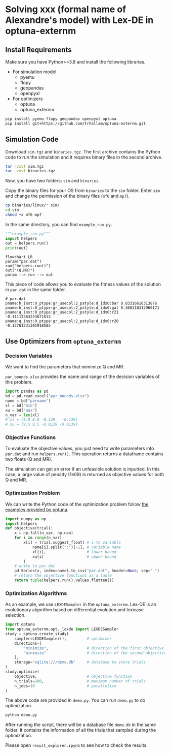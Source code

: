 # Solving xxx (formal name of Alexandre's model) with Lex-DE in optuna-externm

## Install Requirements

Make sure you have Python>=3.8 and install the following libraries.

- For simulation model
  - pyemu
  - flopy
  - geopandas
  - openpyxl
- For optimizers
  - optuna
  - optuna_externm

```bash
pip install pyemu flopy geopandas openpyxl optuna
pip install git+https://github.com/trhallam/optuna-externm.git
```

## Simulation Code

Download `sim.tgz` and `binaries.tgz`. The first archive contains the Python code to run the simulation and it requires binary files in the second archive.

```bash
tar -zxvf sim.tgz
tar -zxvf binaries.tgz
```

Now, you have two folders: `sim` and `binaries`.

Copy the binary files for your OS from `binaries` to the `sim` folder. Enter `sim` and change the permission of the binary files (`mf6` and `mp7`).

```bash
cp binaries/linux/* sim/
cd sim
chmod +x mf6 mp7
```

In the same directory, you can find `example_run.py`.

```python
"""example_run.py"""
import helpers
out = helpers.run()
print(out)
```

```mermaid
flowchart LR
param("par.dat")
run["helpers.run()"]
out("(Q,MR)")
param --> run --> out
```

This piece of code allows you to evaluate the fitness values of the solution in `par.dat` in the same folder.

```dat
# par.dat
pname:h_inst:0_ptype:gr_usecol:2_pstyle:d_idx0:bar 8.03316610313876
pname:h_inst:0_ptype:gr_usecol:2_pstyle:d_idx0:gal 8.360218312960171
pname:q_inst:0_ptype:gr_usecol:2_pstyle:d_idx0:r21 -0.11113363253671613
pname:q_inst:0_ptype:gr_usecol:2_pstyle:d_idx0:r20 -0.12761231301918585
```

## Use Optimizers from `optuna_externm`

### Decision Variables

We want to find the parameters that mimimize Q and MR.

`par_bounds.xlsx` provides the name and range of the decision variables of this problem.

```python
import pandas as pd
bd = pd.read_excel("par_bounds.xlsx")
name = bd["parname"]
xl = bd["min"]
xu = bd["max"]
n_var = len(xl)
# xl = [8.0 8.0 -0.139   -0.139]
# xu = [9.5 9.5 -0.0139 -0.0139]
```

### Objective Functions

To evaluate the objective values, you just need to write parameters into `par.dat` and run `helpers.run()`. This operation returns a dataframe contains two floats (Q and MR).

The simulation can get an error if an unfeasible solution is inputted. In this case, a large value of penalty (1e09) is returned as objective values for both Q and MR.

### Optimization Problem

We can write the Python code of the optimization problem follow [the examples provided by optuna]().

```python
import numpy as np
import helpers
def objective(trial):
    x = np.full(n_var, np.nan)
    for i in range(n_var):
        x[i] = trial.suggest_float( # i-th variable
            name[i].split(":")[-1], # variable name
            xl[i],                  # lower bound
            xu[i]                   # upper bound
        )
    # write to par.dat
    pd.Series(x, index=name).to_csv("par.dat", header=None, sep=" ")
    # return the objective functions as a tuple
    return tuple(helpers.run().values.flatten())
```

### Optimization Algorithms

As an example, we use `LEXDESampler` in the `optuna_externm`. Lex-DE is an evolutionary algorithm based on differential evolution and lexicase selection.

```python
import optuna
from optuna_externm.opt._lexde import LEXDESampler
study = optuna.create_study(
    sampler=LEXDESampler(),         # optimizer
    directions=[
        "minimize",                 # direction of the first objective
        "minimize"                  # direction of the second objective
    ],
    storage="sqlite:///demo.db"     # database to store trials
)
study.optimize(
    objective,                      # objective function
    n_trials=200,                   # maximum number of trials
    n_jobs=10                       # parallelism
)
```

The above code are provided in `demo.py`. You can run `demo.py` to do optimization.

```bash
python demo.py
```

After running the script, there will be a database file `demo.db` in the same folder. It contains the information of all the trials that sampled during the optimization.

Please open `result_explorer.ipynb` to see how to check the results.
